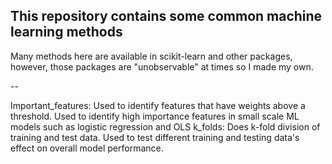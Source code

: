 ## This repository contains some common machine learning methods <br>

Many methods here are available in scikit-learn and other packages, however, those packages are "unobservable" at times so I made my own.

--

Important_features: Used to identify features that have weights above a threshold.  Used to identify high importance features in small scale ML models such as logistic regression and OLS
k_folds:  Does k-fold division of training and test data.  Used to test different training and testing data's effect on overall model performance.
